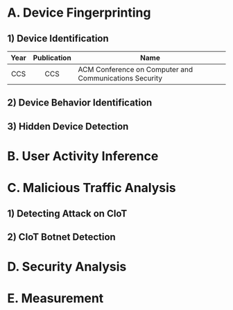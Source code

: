 # A. Device Fingerprinting
## 1) Device Identification
| **Year**  | **Publication** | **Name** | 
| :-----------: | :-----------: | ------------- |
| CCS | CCS | ACM Conference on Computer and Communications Security |

## 2) Device Behavior Identification


## 3) Hidden Device Detection


# B. User Activity Inference

# C. Malicious Traffic Analysis
## 1) Detecting Attack on CIoT

## 2) CIoT Botnet Detection

# D. Security Analysis

# E. Measurement
